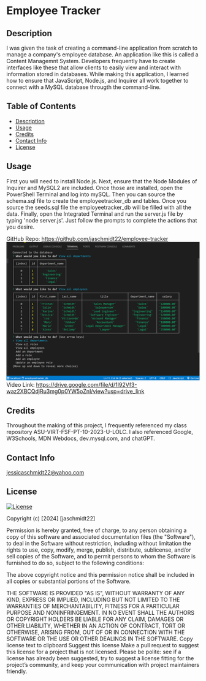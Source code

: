# Employee Tracker

## Description

I was given the task of creating a command-line application from scratch to manage a company's employee database. An application like this is called a Content Managemnt System. Developers frequently have to create interfaces like these that allow clients to easily view and interact with information stored in databases. While making this application, I learned how to ensure that JavaScript, Node.js, and Inquirer all work together to connect with a MySQL database througth the command-line.

## Table of Contents

- [Description](#description)
- [Usage](#usage)
- [Credits](#credits)
- [Contact Info](#contact-info)
- [License](#license)

## Usage

First you will need to install Node.js. Next, ensure that the Node Modules of Inquirer and MySQL2 are included. Once those are installed, open the PowerShell Terminal and log into mySQL. Then you can source the schema.sql file to create the employeetracker_db and tables. Once you source the seeds.sql file the employeetracker_db will be filled with all the data. Finally, open the Integrated Terminal and run the server.js file by typing 'node server.js'. Just follow the prompts to complete the actions that you desire.

GitHub Repo:
https://github.com/jaschmidt22/employee-tracker
![Alt text](<assets/Screenshot 2024-01-22 122422.png>)
Video Link:
https://drive.google.com/file/d/1I92Vf3-waz2XBCQdjRu3mg0p0YW5oZnI/view?usp=drive_link

## Credits

Throughout the making of this project, I frequently referenced my class repository ASU-VIRT-FSF-PT-10-2023-U-LOLC. I also referenced Google, W3Schools, MDN Webdocs, dev.mysql.com, and chatGPT.

## Contact Info

jessicaschmidt22@yahoo.com

## License

[![License](https://img.shields.io/badge/License-MIT-green.svg)](https://choosealicense.com/licenses/mit/)

Copyright (c) [2024] [jaschmidt22]

Permission is hereby granted, free of charge, to any person obtaining a copy of this software and associated documentation files (the "Software"), to deal in the Software without restriction, including without limitation the rights to use, copy, modify, merge, publish, distribute, sublicense, and/or sell copies of the Software, and to permit persons to whom the Software is furnished to do so, subject to the following conditions:

The above copyright notice and this permission notice shall be included in all copies or substantial portions of the Software.

THE SOFTWARE IS PROVIDED "AS IS", WITHOUT WARRANTY OF ANY KIND, EXPRESS OR IMPLIED, INCLUDING BUT NOT LIMITED TO THE WARRANTIES OF MERCHANTABILITY, FITNESS FOR A PARTICULAR PURPOSE AND NONINFRINGEMENT. IN NO EVENT SHALL THE AUTHORS OR COPYRIGHT HOLDERS BE LIABLE FOR ANY CLAIM, DAMAGES OR OTHER LIABILITY, WHETHER IN AN ACTION OF CONTRACT, TORT OR OTHERWISE, ARISING FROM, OUT OF OR IN CONNECTION WITH THE SOFTWARE OR THE USE OR OTHER DEALINGS IN THE SOFTWARE. Copy license text to clipboard Suggest this license Make a pull request to suggest this license for a project that is not licensed. Please be polite: see if a license has already been suggested, try to suggest a license fitting for the project’s community, and keep your communication with project maintainers friendly.
